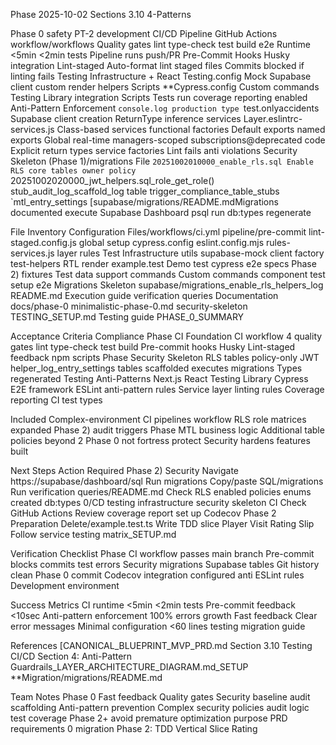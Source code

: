Phase 2025-10-02 Sections 3.10 4-Patterns

Phase 0 safety PT-2 development CI/CD Pipeline GitHub Actions workflow/workflows Quality gates lint type-check test build e2e Runtime <5min <2min tests Pipeline runs push/PR Pre-Commit Hooks Husky integration Lint-staged Auto-format lint staged files Commits blocked if linting fails Testing Infrastructure + React Testing.config Mock Supabase client custom render helpers Scripts \*\*Cypress.config Custom commands Testing Library integration Scripts Tests run coverage reporting enabled Anti-Pattern Enforcement `console.log production type `test.onlyaccidents Supabase client creation ReturnType inference services Layer.eslintrc-services.js Class-based services functional factories Default exports named exports Global real-time managers-scoped subscriptions@deprecated code Explicit return types service factories Lint fails anti violations Security Skeleton (Phase 1)/migrations File `20251002010000_enable_rls.sql Enable RLS core tables owner policy `20251002020000_jwt_helpers.sql_role_get_role() stub_audit_log_scaffold_log table trigger_compliance_table_stubs `mtl_entry_settings [supabase/migrations/README.mdMigrations documented execute Supabase Dashboard psql run db:types regenerate

File Inventory Configuration Files/workflows/ci.yml pipeline/pre-commit lint-staged.config.js global setup cypress.config eslint.config.mjs rules-services.js layer rules Test Infrastructure utils supabase-mock client factory test-helpers RTL render example.test Demo test cypress e2e specs Phase 2) fixtures Test data support commands Custom commands component test setup e2e Migrations Skeleton supabase/migrations_enable_rls_helpers_log README.md Execution guide verification queries Documentation docs/phase-0 minimalistic-phase-0.md security-skeleton TESTING_SETUP.md Testing guide PHASE_0_SUMMARY

Acceptance Criteria Compliance Phase CI Foundation CI workflow 4 quality gates lint type-check test build Pre-commit hooks Husky Lint-staged feedback npm scripts Phase Security Skeleton RLS tables policy-only JWT helper_log_entry_settings tables scaffolded executes migrations Types regenerated Testing Anti-Patterns Next.js React Testing Library Cypress E2E framework ESLint anti-pattern rules Service layer linting rules Coverage reporting CI test types

Included Complex-environment CI pipelines workflow RLS role matrices expanded Phase 2) audit triggers Phase MTL business logic Additional table policies beyond 2 Phase 0 not fortress protect Security hardens features built

Next Steps Action Required Phase 2) Security Navigate https://supabase/dashboard/sql Run migrations Copy/paste SQL/migrations Run verification queries/README.md Check RLS enabled policies enums created db:types 0/CD testing infrastructure security skeleton CI Check GitHub Actions Review coverage report set up Codecov Phase 2 Preparation Delete/example.test.ts Write TDD slice Player Visit Rating Slip Follow service testing matrix_SETUP.md

Verification Checklist Phase CI workflow passes main branch Pre-commit blocks commits test errors Security migrations Supabase tables Git history clean Phase 0 commit Codecov integration configured anti ESLint rules Development environment

Success Metrics CI runtime <5min <2min tests Pre-commit feedback <10sec Anti-pattern enforcement 100% errors growth Fast feedback Clear error messages Minimal configuration <60 lines testing migration guide

References [CANONICAL_BLUEPRINT_MVP_PRD.md Section 3.10 Testing CI/CD Section 4: Anti-Pattern Guardrails_LAYER_ARCHITECTURE_DIAGRAM.md_SETUP \*\*Migration/migrations/README.md

Team Notes Phase 0 Fast feedback Quality gates Security baseline audit scaffolding Anti-pattern prevention Complex security policies audit logic test coverage Phase 2+ avoid premature optimization purpose PRD requirements 0 migration Phase 2: TDD Vertical Slice Rating
